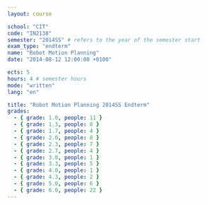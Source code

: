 ```yaml
---
layout: course

school: "CIT"
code: "IN2138"
semester: "2014SS" # refers to the year of the semester start
exam_type: "endterm"
name: "Robot Motion Planning"
date: "2014-08-12 12:00:00 +0100"

ects: 5
hours: 4 # semester hours
mode: "written"
lang: "en"

title: "Robot Motion Planning 2014SS Endterm"
grades:
  - { grade: 1.0, people: 11 }
  - { grade: 1.3, people: 8 }
  - { grade: 1.7, people: 4 }
  - { grade: 2.0, people: 8 }
  - { grade: 2.3, people: 7 }
  - { grade: 2.7, people: 4 }
  - { grade: 3.0, people: 1 }
  - { grade: 3.3, people: 5 }
  - { grade: 4.0, people: 1 }
  - { grade: 4.3, people: 2 }
  - { grade: 5.0, people: 6 }
  - { grade: 6.0, people: 22 }
---
```

